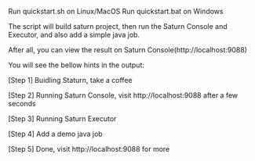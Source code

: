 Run quickstart.sh on Linux/MacOS
Run quickstart.bat on Windows

The script will build saturn project, then run the Saturn Console and Executor, and also add a simple java
job. 

After all, you can view the result on Saturn Console(http://localhost:9088)

You will see the bellow hints in the output:


[Step 1] Buidling Staturn, take a coffee

[Step 2] Running Saturn Console, visit http://localhost:9088 after a few seconds

[Step 3] Running Saturn Executor

[Step 4] Add a demo java job

[Step 5] Done, visit http://localhost:9088 for more